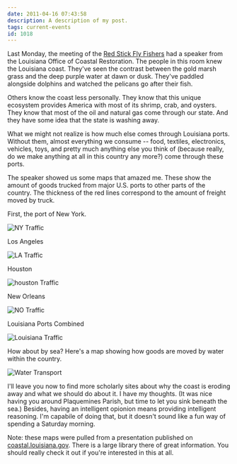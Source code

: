 ```yaml
---
date: 2011-04-16 07:43:58
description: A description of my post.
tags: current-events
id: 1018
---
```

Last Monday, the meeting of the <a href="http://rsff.org" target="_blank">Red Stick Fly Fishers</a> had a speaker from the Louisiana Office of Coastal Restoration.  The people in this room knew the Louisiana coast.  They've seen the contrast between the gold marsh grass and the deep purple water at dawn or dusk.  They've paddled alongside dolphins and watched the pelicans go after their fish.

Others know the coast less personally.  They know that this unique ecosystem provides America with most of its shrimp, crab, and oysters.  They know that most of the oil and natural gas come through our state.  And they have some idea that the state is washing away.
<!--more-->
What we might not realize is how much else comes through Louisiana ports.  Without them, almost everything we consume -- food, textiles, electronics, vehicles, toys, and pretty much anything else you think of (because really, do we make anything at all in this country any more?) come through these ports.

The speaker showed us some maps that amazed me.  These show the amount of goods trucked from major U.S. ports to other parts of the country.  The thickness of the red lines correspond to the amount of freight moved by truck.

First, the port of New York.

<img src="/img/maps/trafficNY.jpg" alt="NY Traffic" />

Los Angeles

<img src="/img/maps/trafficLA.jpg"  alt="LA Traffic" />

Houston

<img src="/img/maps/trafficHou.jpg"  alt="houston Traffic"/>

New Orleans

<img src="/img/maps/TrafficNO.jpg"  alt="NO Traffic"/>

Louisiana Ports Combined

<img src="/img/maps/trafficLouisiana.jpg"  alt="Louisiana Traffic"/>

How about by sea?  Here's a map showing how goods are moved by water within the country.

<img src="/img/maps/TrafficH2O.jpg" alt="Water Transport"/>

I'll leave you now to find more scholarly sites about why the coast is eroding away and what we should do about it.  I have my thoughts. (It was nice having you around Plaquemines Parish, but time to let you sink beneath the sea.)  Besides, having an intelligent opionion means providing intelligent reasoning.  I'm capabile of doing that, but it doesn't sound like a fun way of spending a Saturday morning.

Note:  these maps were pulled from a presentation published on <a href="http://coastal.louisiana.gov/index.cfm?md=pagebuilder&tmp=home&nid=76&pnid=0&pid=66&catid=0&elid=0" target="_blank">coastal.louisiana.gov</a>.  There is a large library there of great information.  You should really check it out if you're interested in this at all.


